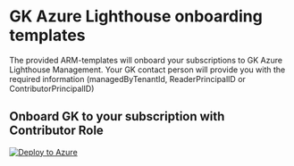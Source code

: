 # GK Azure Lighthouse onboarding templates
The provided ARM-templates will onboard your subscriptions to GK Azure Lighthouse Management. Your GK contact person will provide you with the required information (managedByTenantId, ReaderPrincipalID or ContributorPrincipalID)

## Onboard GK to your subscription with Contributor Role
[![Deploy to Azure](https://aka.ms/deploytoazurebutton)](https://portal.azure.com/#create/Microsoft.Template/uri/https%3A%2F%2Fraw.githubusercontent.com%2FTimurDudhaschGK%2Ftest-graph-bicep%2Frefs%2Fheads%2Fmain%2Fgk-lighthouse-contributor.json%3Ftoken%3DGHSAT0AAAAAADH4MA2YW6VJ46EJV3TKKH3C2EHLRUA)
